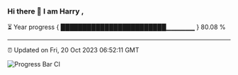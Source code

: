 ### Hi there 👋 I am Harry , 

⏳ Year progress { ████████████████████████▁▁▁▁▁▁ } 80.08 %

---

⏰ Updated on Fri, 20 Oct 2023 06:52:11 GMT

![Progress Bar CI](https://github.com/duykhang68/duykhang68/workflows/Progress%20Bar%20CI/badge.svg)

